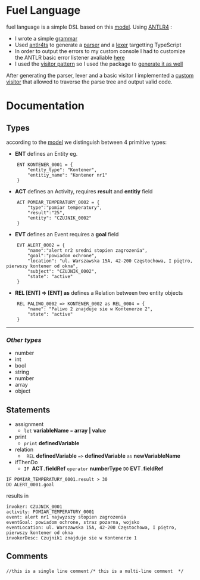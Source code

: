# Fuel Language
fuel language is a simple DSL based on this [model]().
Using [ANTLR4](https://www.antlr.org/) :
* I wrote a simple [grammar](https://github.com/gothic459/fuel-lang/blob/main/front/src/parser/Fire.g4)
* Used [antlr4ts](https://github.com/tunnelvisionlabs/antlr4ts) to generate a [parser](https://github.com/gothic459/fuel-lang/blob/main/front/src/parser/FireParser.ts) and a [lexer](https://github.com/gothic459/fuel-lang/blob/main/front/src/parser/FireLexer.ts) targetting TypeScript
* In order to output the errors to my custom console I had to customize the ANTLR basic error listener avaliable [here ](https://github.com/gothic459/fuel-lang/blob/main/front/src/parser/FireErrorListener.ts)
* I used the [visitor pattern](https://en.wikipedia.org/wiki/Visitor_pattern) so I used the package to [generate it as well](https://github.com/gothic459/fuel-lang/blob/main/front/src/parser/FireVisitor.ts)

After generating the parser, lexer and a basic visitor I implemented a [custom visitor](https://github.com/gothic459/fuel-lang/blob/main/front/src/parser/Visitor.ts) that allowed to 
traverse the parse tree and output valid code.


 
# Documentation


## Types
according to the [model]() we distinguish between 4 primitive types:

* **ENT**
defines an Entity
eg.
```
    ENT KONTENER_0001 = {
        "entity_type": "Kontener",
        "entitiy_name": "Kontener nr1"
    }
```
		
* **ACT**
defines an Activity, requires **result** and **entitiy** field
```
    ACT POMIAR_TEMPERATURY_0002 = {
        "type":"pomiar temperatury",
        "result":"25",
        "entity": "CZUJNIK_0002"
    }
```
* **EVT**
defines an Event
requires a **goal** field
```
    EVT ALERT_0002 = {
        "name":"alert nr2 sredni stopien zagrozenia",
        "goal":"powiadom ochrone",
        "location": "ul. Warszawska 15A, 42-200 Częstochowa, I piętro, pierwszy kontener od okna",
        "subject": "CZUJNIK_0002",
        "state": "active"
    }
```
* **REL [ENT] => [ENT] as**
defines a Relation between two entity objects
```
    REL PALIWO_0002 => KONTENER_0002 as REL_0004 = {
        "name": "Paliwo 2 znajduje sie w Kontenerze 2",
        "state": "active"
    }
```
---
### *Other types*
* number
* int
* bool
* string
* number
* array
* object



## Statements
* assignment
	*  `let` **variableName** `=` **array | value**
* print
	* `print` **definedVariable**
* relation
	* ` REL` **definedVariable** `=>` **definedVariable** `as` **newVariableName**
* ifThenDo
	* `IF `**ACT**`.`**fieldRef** `operator` **numberType** `DO` **EVT**`.`**fieldRef**
```
IF POMIAR_TEMPERATURY_0001.result > 30
DO ALERT_0001.goal 
```
results in
```
invoker: CZUJNIK_0001
activity: POMIAR_TEMPERATURY_0001
event: alert nr1 najwyzszy stopien zagrozenia
eventGoal: powiadom ochrone, straz pozarna, wojsko
eventLocation: ul. Warszawska 15A, 42-200 Częstochowa, I piętro, pierwszy kontener od okna
invokerDesc: Czujnik1 znajduje sie w Kontenerze 1
```

## Comments
`//this is a single line comment`
`/*
this is a multi-line comment 
*/`


